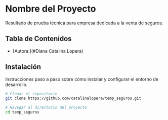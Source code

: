 # Nombre del Proyecto

Resultado de prueba técnica para empresa dedicada a la venta de seguros.

## Tabla de Contenidos

- [Autora:](#Diana Catalina Lopera)


## Instalación

Instrucciones paso a paso sobre cómo instalar y configurar el entorno de desarrollo. 

```bash
# Clonar el repositorio
git clone https://github.com/catalinalopera/temp_seguros.git

# Navegar al directorio del proyecto
cd temp_seguros

